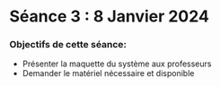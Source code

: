 # Séance 3 :  8 Janvier 2024

### Objectifs de cette séance:
- Présenter la maquette du système aux professeurs
- Demander le matériel nécessaire et disponible

  
